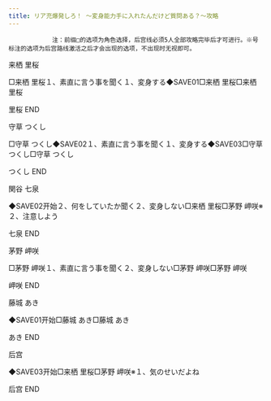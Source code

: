 ```yaml
---
title: リア充爆発しろ！ ～変身能力手に入れたんだけど質問ある？～攻略
---
```


                注：前缀□的选项为角色选择，后宫线必须5人全部攻略完毕后才可进行。※号标注的选项为后宫路线激活之后才会出现的选项，不出现时无视即可。

来栖 里桜

□来栖 里桜１、素直に言う事を聞く１、変身する◆SAVE01□来栖 里桜□来栖 里桜

里桜 END

守草 つくし

□守草 つくし◆SAVE02１、素直に言う事を聞く１、変身する◆SAVE03□守草 つくし□守草 つくし

つくし END

関谷 七泉

◆SAVE02开始２、何をしていたか聞く２、変身しない□来栖 里桜□茅野 岬咲※２、注意しよう

七泉 END

茅野 岬咲

□茅野 岬咲１、素直に言う事を聞く２、変身しない□茅野 岬咲□茅野 岬咲

岬咲 END

藤城 あき

◆SAVE01开始□藤城 あき□藤城 あき

あき END

后宫

◆SAVE03开始□来栖 里桜□茅野 岬咲※１、気のせいだよね

后宫 END
              
